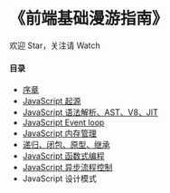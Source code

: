 # 《前端基础漫游指南》

欢迎 Star，关注请 Watch

#### 目录

- [序章](https://cheogo.github.io/learn-javascript/201709/preface.html)
- [JavaScript 起源](https://cheogo.github.io/learn-javascript/201709/origin.html)
- [JavaScript 语法解析、AST、V8、JIT](https://cheogo.github.io/learn-javascript/201709/runtime.html)
- [JavaScript Event loop](https://cheogo.github.io/learn-javascript/201710/eventloop.html)
- [JavaScript 内存管理](https://cheogo.github.io/learn-javascript/201710/gc.html)
- [递归、闭包、原型、继承](https://cheogo.github.io/learn-javascript/201710/function.html)
- [JavaScript 函数式编程](https://cheogo.github.io/learn-javascript/201710/functional.html)
- [JavaScript 异步流程控制](https://cheogo.github.io/learn-javascript/201711/process.html)
- JavaScript 设计模式